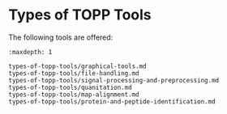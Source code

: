 Types of TOPP Tools
===================

The following tools are offered:

```{toctree}
:maxdepth: 1

types-of-topp-tools/graphical-tools.md
types-of-topp-tools/file-handling.md
types-of-topp-tools/signal-processing-and-preprocessing.md
types-of-topp-tools/quanitation.md
types-of-topp-tools/map-alignment.md
types-of-topp-tools/protein-and-peptide-identification.md

```
